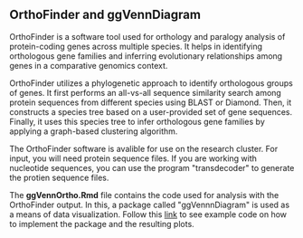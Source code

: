 ## OrthoFinder and ggVennDiagram

OrthoFinder is a software tool used for orthology and paralogy analysis of protein-coding 
genes across multiple species. It helps in identifying orthologous gene families and inferring evolutionary 
relationships among genes in a comparative genomics context.

OrthoFinder utilizes a phylogenetic approach to identify orthologous groups of genes. It first performs an all-vs-all 
sequence similarity search among protein sequences from different species using BLAST or Diamond. Then, it constructs a
species tree based on a user-provided set of gene sequences. Finally, it uses this species tree to infer orthologous gene families by applying a graph-based clustering algorithm.

The OrthoFinder software is avalible for use on the research cluster. For input, you will need protein sequence files. If you are working with nucleotide sequences, you can use the program "transdecoder" to generate the protien sequence files. 

The **ggVennOrtho.Rmd** file contains the code used for analysis with the OrthoFinder output. In this, a package called "ggVennnDiagram" is used 
as a means of data visualization. Follow this [link](https://rpubs.com/mchunn/1025716) to see example code on how to implement the package and the resulting plots. 
